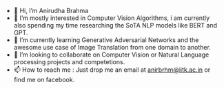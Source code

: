 - 👋 Hi, I’m Anirudha Brahma 
- 👀 I’m mostly interested in Computer Vision Algorithms, i am currently also spending my time researching the SoTA NLP models like BERT and GPT. 
- 🌱 I’m currently learning Generative Adversarial Networks and the awesome use case of Image Translation from one domain to another. 
- 💞️ I’m looking to collaborate on Computer Vision or Natural Language processing projects and competetions. 
- 📫 How to reach me : Just drop me an email at anirbrhm@iitk.ac.in or find me on facebook. 

<!---
anirbrhm/anirbrhm is a ✨ special ✨ repository because its `README.md` (this file) appears on your GitHub profile.
You can click the Preview link to take a look at your changes.
--->
